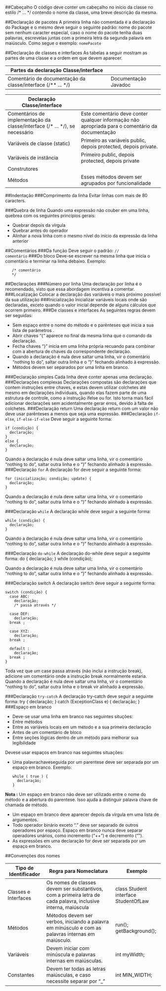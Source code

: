 ##Cabeçalho
O código deve conter um cabeçalho no início da classe no estilo /* ... */ contendo o nome
da classe, uma breve descrição da mesma.

##Declaração de pacotes
A primeira linha não comentada é a declaração do Package e o mesmo deve seguir o
seguinte padrão: nome do pacote sem nenhum caracter especial, caso o nome do pacote
tenha duas palavras, escrevelas
juntas com a primeira letra da segunda palavra em
maiúsculo. 
Como segue o exemplo: <code>nomePacote</code>

##Declaração de classes e interfaces
As tabelas a seguir mostram as partes de uma classe e a ordem em que devem aparecer.

|Partes da declaração Classe/interface||
|-------------------------|----------------------|
|Comentário de documentação da classe/interface (/** ... */)|Documentação Javadoc|

| Declaração Classe/interface ||
| --------------------------- | ---------------------- |
|Comentários de implementação da classe/interface (/* ... */), se necessário|Este comentário deve conter qualquer informação não apropriada para o comentário da documentação|
|Variáveis de classe (static)|Primeiro as variáveis public, depois protected, depois private.|
|Variáveis de instância|Primeiro public, depois protected, depois private|
|Construtores| |
|Métodos|Esses métodos devem ser agrupados por funcionalidade

##Indentação
###Comprimento da linha
Evitar linhas com mais de 80 caracters.

###Quebra de linha
Quando uma expressão não couber em uma linha, quebrea
com os seguintes princípios
gerais:
- Quebrar depois da vírgula
- Quebrar antes do operador
- Alinhar a nova linha com o mesmo nível do início da expressão da linha anterior

##Comentários
###Da função
Deve seguir o padrão: <code>// comentário</code>
###Do bloco
Deve-se escrever na mesma linha que inicia o comentário e terminar na linha debaixo.
Exemplo:

       /* comentário
       */

##Declarações
###Número por linha
Uma declaração por linha é o recomendado, visto que essa abordagem incentiva a
comentar.
###Localização
Colocar a declaração das variáveis o mais próximo possível da sua utilização
###Inicialização
Inicializar variáveis locais onde são declaradas, exceto quando o valor inicial depende de alguns cálculos que ocorrem primeiro.
###De classes e interfaces
As seguintes regras devem ser seguidas:
- Sem espaço entre o nome do método e o parênteses que inicia a sua lista de
parâmetros .
- Abrir chaves “{“ aparece no final da mesma linha que o comando da declaração.
- Fecha chaves “}” inicia em uma linha própria recuando para combinar com a abertura de chaves da correspondente declaração.
- Quando a declaração é nula deve saltar uma linha, vir o comentário “nothing to do”, saltar outra linha e o “}” fechando alinhado à expressão.
- Métodos devem ser separados por uma linha em branco.

###Declaração simples
Cada linha deve conter apenas uma declaração.
###Declarações complexas
Declarações compostas são declarações que contem instruções entre chaves, e estas
devem utilizar colchetes até mesmo em declarações individuais, quando elas fazem
parte de uma estrutura de controle, como a instrução ifelse
ou for. Isto torna mais fácil
adicionar declarações sem acidentalmente gerar erros, devido à falta de colchetes.
###Declaração return
Uma declaração return com um valor não deve usar parênteses a menos que seja uma
expressão.
###Declaração <code>if-else</code>, <code>if-else-if-else</code>
Deve seguir a seguinte forma:

    if (condição) {
      declaração;
    } 
    else {
      declaração;
    }

Quando a declaração é nula deve saltar uma linha, vir o comentário “nothing to do”, saltar
outra linha e o “}” fechando alinhado à expressão.
###Declaração <code>for</code>
A declaração for deve seguir a seguinte forma:

    for (inicialização; condição; update) {
      declaração;
    }

Quando a declaração é nula deve saltar uma linha, vir o comentário “nothing to do”, saltar
outra linha e o “}” fechando alinhado à expressão.

###Declaração <code>while</code>
A declaração while deve seguir a seguinte forma:

    while (condição) {
      declaração;
    }

Quando a declaração é nula deve saltar uma linha, vir o comentário “nothing to do”, saltar
outra linha e o “}” fechando alinhado à expressão.

###Declaração <code>do-while</code>
A declaração do-while deve seguir a seguinte forma:
    do {
      declaração;
    } while (condição);

Quando a declaração é nula deve saltar uma linha, vir o comentário “nothing to do”, saltar
outra linha e o “}” fechando alinhado à expressão.

###Declaração switch
A declaração switch deve seguir a seguinte forma:

    switch (condição) {
      case ABC:
        declaração;
        /* passa através */
        
      case DEF:
        declaração;
      break ;
      
      case XYZ:
        declaração;
      break ;
      
      default :
        declaração;
      break ;
    }
    
Toda vez que um case passa através (não inclui a instrução break), adicione um
comentário onde a instrução break normalmente estaria. Quando a declaração é nula deve
saltar uma linha, vir o comentário “nothing to do”, saltar outra linha e o break vir alinhado à
expressão.

###Declaração <code>try-catch</code>
A declaração try-catch deve seguir a seguinte forma:
      try {
        declaração;
      } catch (ExceptionClass e) {
        declaração;
      }
###Espaço em branco 
- Deve-se usar uma linha em branco nas seguintes situções:
- Entre métodos
- Entre as variáveis locais em um método e a sua primeira declaração
- Antes de um comentário de bloco
- Entre seções lógicas dentro de um método para melhorar sua legibilidade

Devese usar espaços em branco nas seguintes situações:
- Uma palavrachaveseguida por um parentese deve ser separada por um espaço em branco. 
Exemplo:
      
      while ( true ) {
        declaração;
      }
  
**Nota :** Um espaço em branco não deve ser utilizado entre o nome do método e a
abertura do parentese. Isso ajuda a distinguir palavra chave de chamada de método.
- Um espaço em branco deve aparecer depois da vírgula em uma lista de argumentos.
- Todo operador binário exceto “.” deve ser separado de outros operadores por espaço.
Espaço em branco nunca deve separar operadores unários, como incremento (“++”) e
decremento (“”).
- As expressões em uma declaração for deve ser separada por um espaço em branco.

##Convenções dos nomes

|Tipo de Identificador |Regra para Nomeclatura |Exemplo|
|----------------------|-----------------------|-------|
|Classes e Interfaces| Os nomes de classes devem ser substantivos, com a primeira letra de cada palavra, inclusive interna, maiúscula|class Student <br>interface StudentOfLaw|
|Métodos |Métodos devem ser verbos, iniciando a palavra em minúsculo e com as palavras internas em maiúsculo.| run(); <br> getBackground();|
|Variáveis |Devem iniciar com minúscula e palavras internas em maiúsculas.| int myWidth;|
|Constantes| Devem ter todas as letras maiúsculas, e caso necessite separar por “_” |int MIN_WIDTH;|
